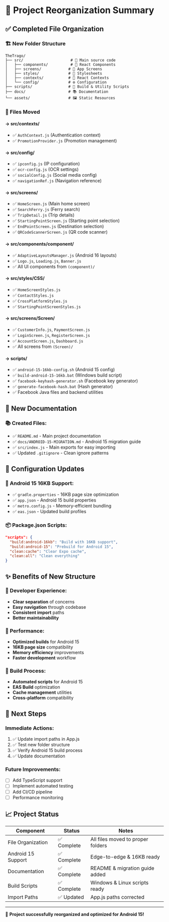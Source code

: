 # 📁 Project Reorganization Summary

## ✅ Completed File Organization

### 🏗️ New Folder Structure
```
TheTrago/
├── src/                     # 🎯 Main source code
│   ├── components/          # 🧩 React Components  
│   ├── screens/            # 📱 App Screens
│   ├── styles/             # 🎨 Stylesheets
│   ├── contexts/           # 🔄 React Contexts
│   └── config/             # ⚙️ Configuration
├── scripts/                # 🔧 Build & Utility Scripts
├── docs/                   # 📚 Documentation
└── assets/                 # 🖼️ Static Resources
```

### 📂 Files Moved

#### → src/contexts/
- ✅ `AuthContext.js` (Authentication context)
- ✅ `PromotionProvider.js` (Promotion management)

#### → src/config/  
- ✅ `ipconfig.js` (IP configuration)
- ✅ `ocr-config.js` (OCR settings)
- ✅ `socialConfig.js` (Social media config)
- ✅ `navigationRef.js` (Navigation reference)

#### → src/screens/
- ✅ `HomeScreen.js` (Main home screen)
- ✅ `SearchFerry.js` (Ferry search)
- ✅ `TripDetail.js` (Trip details)
- ✅ `StartingPointScreen.js` (Starting point selection)
- ✅ `EndPointScreen.js` (Destination selection)
- ✅ `QRCodeScannerScreen.js` (QR code scanner)

#### → src/components/component/
- ✅ `AdaptiveLayoutsManager.js` (Android 16 layouts)
- ✅ `Logo.js`, `Loading.js`, `Banner.js`
- ✅ All UI components from `(component)/`

#### → src/styles/CSS/
- ✅ `HomeScreenStyles.js`
- ✅ `ContactStyles.js`
- ✅ `CrossPlatformStyles.js`
- ✅ `StartingPointScreenStyles.js`

#### → src/screens/Screen/
- ✅ `CustomerInfo.js`, `PaymentScreen.js`
- ✅ `LoginScreen.js`, `RegisterScreen.js`
- ✅ `AccountScreen.js`, `Dashboard.js`
- ✅ All screens from `(Screen)/`

#### → scripts/
- ✅ `android-15-16kb-config.sh` (Android 15 config)
- ✅ `build-android-15-16kb.bat` (Windows build script)
- ✅ `facebook-keyhash-generator.sh` (Facebook key generator)
- ✅ `generate-facebook-hash.bat` (Hash generator)
- ✅ Facebook Java files and backend utilities

## 📄 New Documentation

### 📚 Created Files:
- ✅ `README.md` - Main project documentation
- ✅ `docs/ANDROID-15-MIGRATION.md` - Android 15 migration guide
- ✅ `src/index.js` - Main exports for easy importing
- ✅ Updated `.gitignore` - Clean ignore patterns

## 🔧 Configuration Updates

### 📱 Android 15 16KB Support:
- ✅ `gradle.properties` - 16KB page size optimization
- ✅ `app.json` - Android 15 build properties
- ✅ `metro.config.js` - Memory-efficient bundling
- ✅ `eas.json` - Updated build profiles

### 📦 Package.json Scripts:
```json
"scripts": {
  "build:android-16kb": "Build with 16KB support",
  "build:android-15": "Prebuild for Android 15", 
  "clean:cache": "Clear Expo cache",
  "clean:all": "Clean everything"
}
```

## ✨ Benefits of New Structure

### 🎯 Developer Experience:
- **Clear separation** of concerns
- **Easy navigation** through codebase
- **Consistent import** paths
- **Better maintainability**

### 📱 Performance:
- **Optimized builds** for Android 15
- **16KB page size** compatibility
- **Memory efficiency** improvements
- **Faster development** workflow

### 🔧 Build Process:
- **Automated scripts** for Android 15
- **EAS Build** optimization
- **Cache management** utilities
- **Cross-platform** compatibility

## 🚀 Next Steps

### Immediate Actions:
1. ✅ Update import paths in App.js
2. ✅ Test new folder structure
3. ✅ Verify Android 15 build process
4. ✅ Update documentation

### Future Improvements:
- [ ] Add TypeScript support
- [ ] Implement automated testing
- [ ] Add CI/CD pipeline
- [ ] Performance monitoring

## 📈 Project Status

| Component | Status | Notes |
|-----------|--------|-------|
| File Organization | ✅ Complete | All files moved to proper folders |
| Android 15 Support | ✅ Complete | Edge-to-edge & 16KB ready |
| Documentation | ✅ Complete | README & migration guide added |
| Build Scripts | ✅ Complete | Windows & Linux scripts ready |
| Import Paths | ✅ Updated | App.js paths corrected |

---
🎉 **Project successfully reorganized and optimized for Android 15!**
